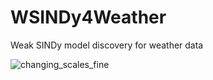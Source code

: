 # WSINDy4Weather
Weak SINDy model discovery for weather data

![changing_scales_fine](https://github.com/user-attachments/assets/ae67286a-1e1b-443a-b71c-bfdc63f2483c)
